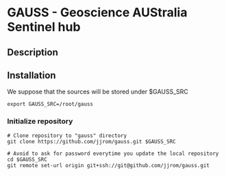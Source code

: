 # GAUSS - Geoscience AUStralia Sentinel hub

## Description

## Installation

We suppose that the sources will be stored under $GAUSS_SRC

	export GAUSS_SRC=/root/gauss

### Initialize repository

	# Clone repository to "gauss" directory
    git clone https://github.com/jjrom/gauss.git $GAUSS_SRC

    # Avoid to ask for password everytime you update the local repository
    cd $GAUSS_SRC
    git remote set-url origin git+ssh://git@github.com/jjrom/gauss.git


